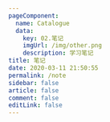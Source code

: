 ```yaml
---
pageComponent: 
  name: Catalogue
  data: 
    key: 02.笔记
    imgUrl: /img/other.png
    description: 学习笔记
title: 笔记
date: 2020-03-11 21:50:55
permalink: /note
sidebar: false
article: false
comment: false
editLink: false
---
```

